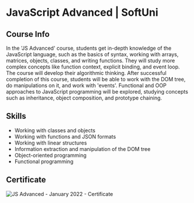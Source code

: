 # JavaScript Advanced | SoftUni

## Course Info

In the 'JS Advanced' course, students get in-depth knowledge of the JavaScript language, such as the basics of syntax, working with arrays, matrices, objects, classes, and writing functions. They will study more complex concepts like function context, explicit binding, and event loop. The course will develop their algorithmic thinking. After successful completion of this course, students will be able to work with the DOM tree, do manipulations on it, and work with 'events'. Functional and OOP approaches to JavaScript programming will be explored, studying concepts such as inheritance, object composition, and prototype chaining.

## Skills

- Working with classes and objects
- Working with functions and JSON formats
- Working with linear structures
- Information extraction and manipulation of the DOM tree
- Object-oriented programming
- Functional programming

## Certificate

![JS Advanced - January 2022 - Certificate](https://github.com/yopopova/JavaScript_Advanced_SoftUni/assets/59256039/8ac55ace-ad65-4eb9-9d1f-fe600b548a12)